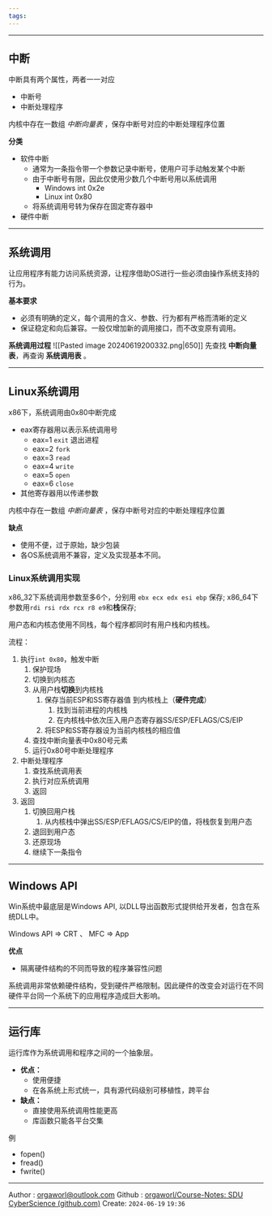 ```yaml
---
tags:
---
```


---
## 中断
中断具有两个属性，两者一一对应
- 中断号
- 中断处理程序

内核中存在一数组 *中断向量表* ，保存中断号对应的中断处理程序位置


**分类**
- 软件中断
	- 通常为一条指令带一个参数记录中断号，使用户可手动触发某个中断
	- 由于中断号有限，因此仅使用少数几个中断号用以系统调用
		- Windows int 0x2e
		- Linux int 0x80
	- 将系统调用号转为保存在固定寄存器中
- 硬件中断

---
## 系统调用
让应用程序有能力访问系统资源，让程序借助OS进行一些必须由操作系统支持的行为。

**基本要求**
- 必须有明确的定义，每个调用的含义、参数、行为都有严格而清晰的定义
- 保证稳定和向后兼容。一般仅增加新的调用接口，而不改变原有调用。


**系统调用过程**
![[Pasted image 20240619200332.png|650]]
先查找 **中断向量表**，再查询 **系统调用表** 。



---
## Linux系统调用

x86下，系统调用由0x80中断完成
- eax寄存器用以表示系统调用号
	- eax=1 `exit` 退出进程
	- eax=2 `fork`
	- eax=3 `read`
	- eax=4 `write`
	- eax=5 `open`
	- eax=6 `close`
- 其他寄存器用以传递参数

内核中存在一数组 *中断向量表* ，保存中断号对应的中断处理程序位置

**缺点**
- 使用不便，过于原始，缺少包装
- 各OS系统调用不兼容，定义及实现基本不同。


### Linux系统调用实现

x86_32下系统调用参数至多6个，分别用 `ebx ecx edx esi ebp` 保存;
x86_64下参数用`rdi rsi rdx rcx r8 e9`和**栈**保存;

用户态和内核态使用不同栈，每个程序都同时有用户栈和内核栈。

流程：
1. 执行`int 0x80`，触发中断
	1. 保护现场
	2. 切换到内核态
	3. 从用户栈**切换**到内核栈
		1. 保存当前ESP和SS寄存器值 到内核栈上（**硬件完成**）
			1. 找到当前进程的内核栈
			2. 在内核栈中依次压入用户态寄存器SS/ESP/EFLAGS/CS/EIP
		2. 将ESP和SS寄存器设为当前内核栈的相应值
	4. 查找中断向量表中0x80号元素
	5. 运行0x80号中断处理程序
2. 中断处理程序
	1. 查找系统调用表
	2. 执行对应系统调用
	3. 返回
3. 返回
	1. 切换回用户栈
		1. 从内核栈中弹出SS/ESP/EFLAGS/CS/EIP的值，将栈恢复到用户态
	2. 退回到用户态
	3. 还原现场
	4. 继续下一条指令


---
## Windows API
Win系统中最底层是Windows API, 以DLL导出函数形式提供给开发者，包含在系统DLL中。

Windows API => CRT 、 MFC => App

**优点**
- 隔离硬件结构的不同而导致的程序兼容性问题

系统调用非常依赖硬件结构，受到硬件严格限制。因此硬件的改变会对运行在不同硬件平台同一个系统下的应用程序造成巨大影响。


---
## **运行库**
运行库作为系统调用和程序之间的一个抽象层。

- **优点：**
	- 使用便捷
	- 在各系统上形式统一，具有源代码级别可移植性，跨平台
- **缺点：**
	- 直接使用系统调用性能更高
	- 库函数只能各平台交集

例
- fopen()
- fread()
- fwrite()

---
Author : orgaworl@outlook.com
Github : [orgaworl/Course-Notes: SDU CyberScience (github.com)](https://github.com/orgaworl/Course-Notes)
Create: `2024-06-19` `19:36`
